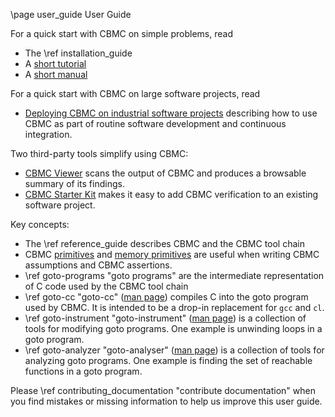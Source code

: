 \page user_guide User Guide

For a quick start with CBMC on simple problems, read

* The \ref installation_guide
* A [short tutorial](cprover-manual/md_cbmc-tutorial.html)
* A [short manual](cprover-manual/index.html)

For a quick start with CBMC on large software projects, read

* [Deploying CBMC on industrial software projects](https://model-checking.github.io/cbmc-training)
  describing how to use CBMC as part of routine software development and
  continuous integration.

Two third-party tools simplify using CBMC:

* [CBMC Viewer](https://model-checking.github.io/cbmc-viewer)
  scans the output of CBMC and produces a browsable summary of its findings.
* [CBMC Starter Kit](https://model-checking.github.io/cbmc-starter-kit)
  makes it easy to add CBMC verification to an existing software project.

Key concepts:

* The \ref reference_guide describes CBMC and the CBMC tool chain
* CBMC [primitives](cprover-manual/md_api.html) and
  [memory primitives](cprover-manual/md_memory-primitives.html)
  are useful when writing CBMC assumptions and CBMC assertions.
* \ref goto-programs "goto programs" are the intermediate representation
  of C code used by the CBMC tool chain
* \ref goto-cc "goto-cc" ([man page](man/goto-cc.html))
  compiles C into the goto program used by CBMC.
  It is intended to be a drop-in replacement for `gcc` and `cl`.
* \ref goto-instrument "goto-instrument" ([man page](man/goto-instrument.html))
  is a collection of tools for
  modifying goto programs.  One example is unwinding loops in a goto program.
* \ref goto-analyzer "goto-analyser" ([man page](man/goto-analyzer.html))
  is a collection of tools for analyzing goto programs.
  One example is finding the set of reachable functions in a goto program.

Please \ref contributing_documentation "contribute documentation"
when you find mistakes or missing information to help us improve this
user guide.
